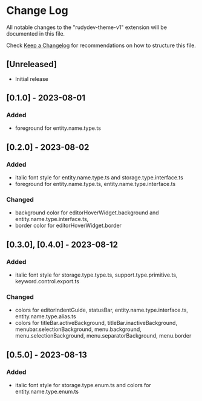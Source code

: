 # Change Log

All notable changes to the "rudydev-theme-v1" extension will be documented in this file.

Check [Keep a Changelog](http://keepachangelog.com/) for recommendations on how to structure this file.

## [Unreleased]

- Initial release

## [0.1.0] - 2023-08-01

### Added

- foreground for entity.name.type.ts

## [0.2.0] - 2023-08-02

### Added

- italic font style for entity.name.type.ts and storage.type.interface.ts
- foreground for entity.name.type.ts, entity.name.type.interface.ts

### Changed

- background color for editorHoverWidget.background and entity.name.type.interface.ts,
- border color for editorHoverWidget.border

## [0.3.0], [0.4.0] - 2023-08-12

### Added 
- italic font style for storage.type.type.ts, support.type.primitive.ts, keyword.control.export.ts

### Changed 
- colors for editorIndentGuide, statusBar, entity.name.type.interface.ts, entity.name.type.alias.ts
- colors for titleBar.activeBackground, titleBar.inactiveBackground, menubar.selectionBackground, menu.background, menu.selectionBackground, menu.separatorBackground, menu.border

## [0.5.0] - 2023-08-13

### Added
- italic font style for storage.type.enum.ts and colors for entity.name.type.enum.ts